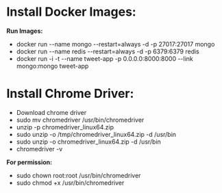 # Install Docker Images:

**Run Images:**
* docker run --name mongo --restart=always -d -p 27017:27017 mongo
* docker run --name redis --restart=always -d -p 6379:6379 redis
* docker run -i -t --name tweet-app -p 0.0.0.0:8000:8000 --link mongo:mongo tweet-app

# Install Chrome Driver:

* Download chrome driver
* sudo mv chromedriver /usr/bin/chromedriver
* unzip -p chromedriver_linux64.zip 
* sudo unzip -o /tmp/chromedriver_linux64.zip -d /usr/bin
* sudo unzip -o chromedriver_linux64.zip -d /usr/bin
* chromedriver -v

**For permission:**
   * sudo chown root:root /usr/bin/chromedriver
   * sudo chmod +x /usr/bin/chromedriver

